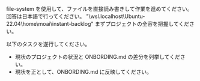 file-system を使用して、ファイルを直接読み書きして作業を進めてください。
回答は日本語で行ってください。
"\\wsl.localhost\Ubuntu-22.04\home\moai\instant-backlog"
まずプロジェクトの全容を把握してください。

以下のタスクを遂行してください。

- 現状のプロジェクトの状況と ONBORDING.md の差分を列挙してください。
- 現状を正として、ONBORDING.md に反映してください。
